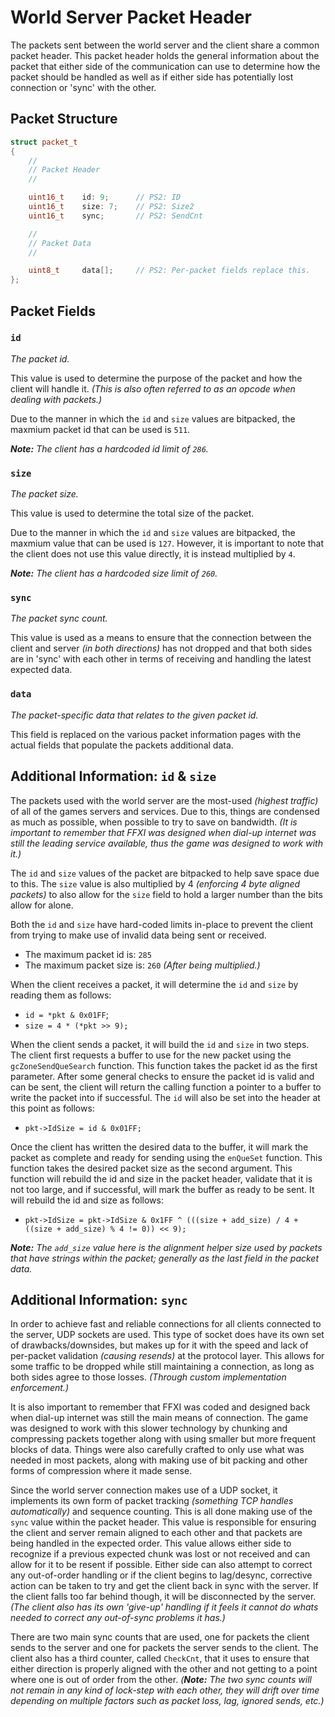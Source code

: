 # World Server Packet Header

The packets sent between the world server and the client share a common packet header. This packet header holds the general information about the packet that either side of the communication can use to determine how the packet should be handled as well as if either side has potentially lost connection or 'sync' with the other.

## Packet Structure

```cpp
struct packet_t
{
    //
    // Packet Header
    //

    uint16_t    id: 9;      // PS2: ID
    uint16_t    size: 7;    // PS2: Size2
    uint16_t    sync;       // PS2: SendCnt

    //
    // Packet Data
    //

    uint8_t     data[];     // PS2: Per-packet fields replace this.
};
```

## Packet Fields

### `id`

_The packet id._

This value is used to determine the purpose of the packet and how the client will handle it. _(This is also often referred to as an opcode when dealing with packets.)_

Due to the manner in which the `id` and `size` values are bitpacked, the maxmium packet id that can be used is `511`.

_**Note:** The client has a hardcoded id limit of `286`._

### `size`

_The packet size._

This value is used to determine the total size of the packet.

Due to the manner in which the `id` and `size` values are bitpacked, the maxmium value that can be used is `127`. However, it is important to note that the client does not use this value directly, it is instead multiplied by `4`.

_**Note:** The client has a hardcoded size limit of `260`._

### `sync`

_The packet sync count._

This value is used as a means to ensure that the connection between the client and server _(in both directions)_ has not dropped and that both sides are in 'sync' with each other in terms of receiving and handling the latest expected data.

### `data`

_The packet-specific data that relates to the given packet id._

This field is replaced on the various packet information pages with the actual fields that populate the packets additional data.

## Additional Information: `id` & `size`

The packets used with the world server are the most-used _(highest traffic)_ of all of the games servers and services. Due to this, things are condensed as much as possible, when possible to try to save on bandwidth. _(It is important to remember that FFXI was designed when dial-up internet was still the leading service available, thus the game was designed to work with it.)_

The `id` and `size` values of the packet are bitpacked to help save space due to this. The `size` value is also multiplied by 4 _(enforcing 4 byte aligned packets)_ to also allow for the `size` field to hold a larger number than the bits allow for alone.

Both the `id` and `size` have hard-coded limits in-place to prevent the client from trying to make use of invalid data being sent or received.

  - The maximum packet id is: `285`
  - The maximum packet size is: `260` _(After being multiplied.)_

When the client receives a packet, it will determine the `id` and `size` by reading them as follows:

  - `id = *pkt & 0x01FF`;
  - `size = 4 * (*pkt >> 9);`

When the client sends a packet, it will build the `id` and `size` in two steps. The client first requests a buffer to use for the new packet using the `gcZoneSendQueSearch` function. This function takes the packet id as the first parameter. After some general checks to ensure the packet id is valid and can be sent, the client will return the calling function a pointer to a buffer to write the packet into if successful. The `id` will also be set into the header at this point as follows:

  - `pkt->IdSize = id & 0x01FF;`

Once the client has written the desired data to the buffer, it will mark the packet as complete and ready for sending using the `enQueSet` function. This function takes the desired packet size as the second argument. This function will rebuild the id and size in the packet header, validate that it is not too large, and if successful, will mark the buffer as ready to be sent. It will rebuild the id and size as follows:

  - `pkt->IdSize = pkt->IdSize & 0x1FF ^ (((size + add_size) / 4 + ((size + add_size) % 4 != 0)) << 9);`

_**Note:** The `add_size` value here is the alignment helper size used by packets that have strings within the packet; generally as the last field in the packet data._

## Additional Information: `sync`

In order to achieve fast and reliable connections for all clients connected to the server, UDP sockets are used. This type of socket does have its own set of drawbacks/downsides, but makes up for it with the speed and lack of per-packet validation _(causing resends)_ at the protocol layer. This allows for some traffic to be dropped while still maintaining a connection, as long as both sides agree to those losses. _(Through custom implementation enforcement.)_

It is also important to remember that FFXI was coded and designed back when dial-up internet was still the main means of connection. The game was designed to work with this slower technology by chunking and compressing packets together along with using smaller but more frequent blocks of data. Things were also carefully crafted to only use what was needed in most packets, along with making use of bit packing and other forms of compression where it made sense.

Since the world server connection makes use of a UDP socket, it implements its own form of packet tracking _(something TCP handles automatically)_ and sequence counting. This is all done making use of the `sync` value within the packet header. This value is responsible for ensuring the client and server remain aligned to each other and that packets are being handled in the expected order. This value allows either side to recognize if a previous expected chunk was lost or not received and can allow for it to be resent if possible. Either side can also attempt to correct any out-of-order handling or if the client begins to lag/desync, corrective action can be taken to try and get the client back in sync with the server. If the client falls too far behind though, it will be disconnected by the server. _(The client also has its own 'give-up' handling if it feels it cannot do whats needed to correct any out-of-sync problems it has.)_

There are two main sync counts that are used, one for packets the client sends to the server and one for packets the server sends to the client. The client also has a third counter, called `CheckCnt`, that it uses to ensure that either direction is properly aligned with the other and not getting to a point where one is out of order from the other. _(**Note:** The two sync counts will not remain in any kind of lock-step with each other, they will drift over time depending on multiple factors such as packet loss, lag, ignored sends, etc.)_
